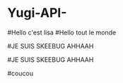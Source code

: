 # Yugi-API-

#Hello c'est lisa 
#Hello tout le monde

#JE SUIS SKEEBUG AHHAAH

#JE SUIS SKEEBUG AHHAAH

#coucou
